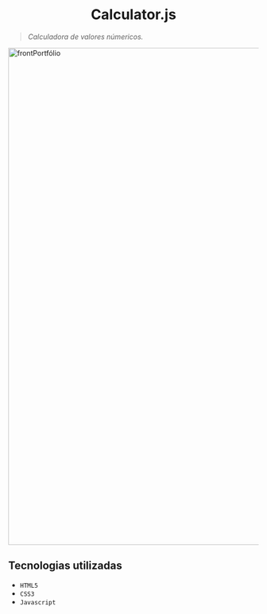 <h1 align="center">Calculator.js</h1>

>  *Calculadora de valores númericos.*

<p>
<img alt="frontPortfólio" src="https://user-images.githubusercontent.com/91090285/196806313-2e0283fb-e5bd-498e-967d-f2570a80d336.png" width=1000px" />
</p>

<h2>Tecnologias utilizadas</h2>

- `HTML5`
- `CSS3`
- `Javascript`

